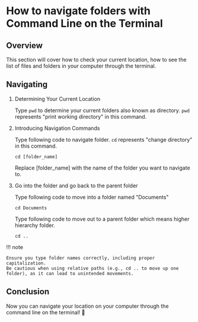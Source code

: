 # How to navigate folders with Command Line on the Terminal

## Overview

This section will cover how to check your current location, how to see the list of files and folders in your computer through the terminal.

## Navigating

1. Determining Your Current Location

    Type `pwd` to determine your current folders also known as directory.  `pwd` represents "print working directory" in this command.


2. Introducing Navigation Commands

    Type following code to navigate folder. `cd` represents "change directory" in this command.

    ```
    cd [folder_name]
    ```

    Replace [folder_name] with the name of the folder you want to navigate to.

3. Go into the folder and go back to the parent folder

    Type following code to move into a folder named "Documents"

    ```
    cd Documents
    ```

    Type following code to move out to a parent folder which means higher hierarchy folder.

    ```
    cd ..
    ```


!!! note

    Ensure you type folder names correctly, including proper capitalization.
    Be cautious when using relative paths (e.g., cd .. to move up one folder), as it can lead to unintended movements.

## Conclusion

Now you can navigate your location on your computer through the command line on the terminal! :partying_face:
